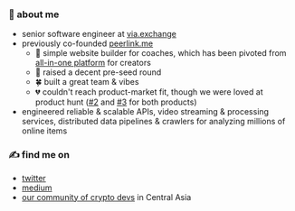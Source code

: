 ### 📍 about me
- senior software engineer at [via.exchange](https://via.exchange)
- previously co-founded [peerlink.me](https://hi.peerlink.me)
  - 🔨 simple website builder for coaches, which has been pivoted from [all-in-one platform](https://myqoob.com) for creators
  - 💸 raised a decent pre-seed round
  - 🍀 built a great team & vibes
  - 💔 couldn't reach product-market fit, though we were loved at product hunt ([#2](https://www.producthunt.com/products/peerlink-simple-webpage-for-coaches) and [#3](https://www.producthunt.com/products/qoob) for both products)
- engineered reliable & scalable APIs, video streaming & processing services, distributed data pipelines & crawlers for analyzing millions of online items

### ✍️ find me on
- [twitter](https://twitter.com/zhanymkanov)
- [medium](https://medium.com/@zhanymkanov)
- [our community of crypto devs](https://t.me/blockchain_ca) in Central Asia
